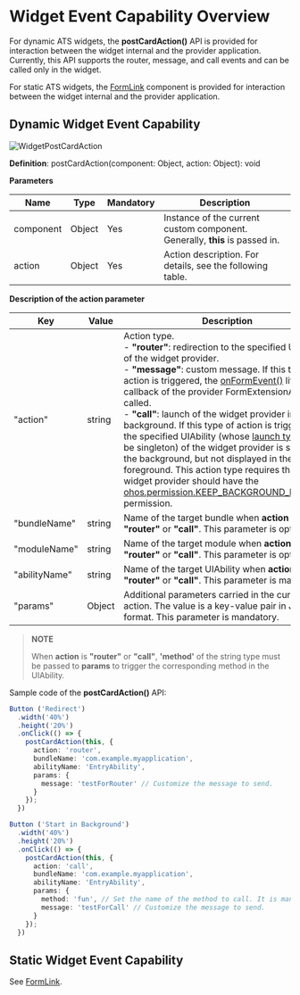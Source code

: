 # Widget Event Capability Overview

For dynamic ATS widgets, the **postCardAction()** API is provided for interaction between the widget internal and the provider application. Currently, this API supports the router, message, and call events and can be called only in the widget.

For static ATS widgets, the [FormLink](../reference/arkui-ts/ts-container-formlink.md) component is provided for interaction between the widget internal and the provider application.

## Dynamic Widget Event Capability
![WidgetPostCardAction](figures/WidgetPostCardAction.png)

**Definition**: postCardAction(component: Object, action: Object): void

**Parameters**


| Name| Type| Mandatory| Description|
| -------- | -------- | -------- | -------- |
| component | Object | Yes| Instance of the current custom component. Generally, **this** is passed in.|
| action | Object | Yes| Action description. For details, see the following table.|

**Description of the action parameter**


| Key | Value | Description|
| -------- | -------- | -------- |
| "action" | string | Action type.<br>- **"router"**: redirection to the specified UIAbility of the widget provider.<br>- **"message"**: custom message. If this type of action is triggered, the [onFormEvent()](../reference/apis/js-apis-app-form-formExtensionAbility.md#onformevent) lifecycle callback of the provider FormExtensionAbility is called.<br>- **"call"**: launch of the widget provider in the background. If this type of action is triggered, the specified UIAbility (whose [launch type](uiability-launch-type.md) must be singleton) of the widget provider is started in the background, but not displayed in the foreground. This action type requires that the widget provider should have the [ohos.permission.KEEP_BACKGROUND_RUNNING](../security/AccessToken/permissions-for-all.md#ohospermissionkeep_background_running) permission.|
| "bundleName" | string | Name of the target bundle when **action** is **"router"** or **"call"**. This parameter is optional.|
| "moduleName" | string | Name of the target module when **action** is **"router"** or **"call"**. This parameter is optional.|
| "abilityName" | string | Name of the target UIAbility when **action** is **"router"** or **"call"**. This parameter is mandatory.|
| "params" | Object | Additional parameters carried in the current action. The value is a key-value pair in JSON format. This parameter is mandatory.|

>**NOTE**
>
>When **action** is **"router"** or **"call"**, **'method'** of the string type must be passed to **params** to trigger the corresponding method in the UIAbility.

Sample code of the **postCardAction()** API:

```ts
Button ('Redirect')
  .width('40%')
  .height('20%')
  .onClick(() => {
    postCardAction(this, {
      action: 'router',
      bundleName: 'com.example.myapplication',
      abilityName: 'EntryAbility',
      params: {
        message: 'testForRouter' // Customize the message to send.
      }
    });
  })

Button ('Start in Background')
  .width('40%')
  .height('20%')
  .onClick(() => {
    postCardAction(this, {
      action: 'call',
      bundleName: 'com.example.myapplication',
      abilityName: 'EntryAbility',
      params: {
        method: 'fun', // Set the name of the method to call. It is mandatory.
        message: 'testForCall' // Customize the message to send.
      }
    });
  })
```

## Static Widget Event Capability
See [FormLink](../reference/arkui-ts/ts-container-formlink.md).
<!--no_check-->